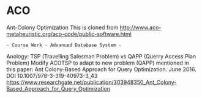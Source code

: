 # ACO
Ant-Colony Optimization
This is cloned from http://www.aco-metaheuristic.org/aco-code/public-software.html 

    - Course Work - Advanced Database System -
Anology: TSP (Travelling Salesman Problem) vs QAPP (Querry Access Plan Problem)
Modify ACOTSP to adapt to new problem (QAPP) mentioned in this paper:
Ant Colony-Based Approach for Query Optimization. June 2016. DOI 10.1007/978-3-319-40973-3_43
https://www.researchgate.net/publication/303948350_Ant_Colony-Based_Approach_for_Query_Optimization
